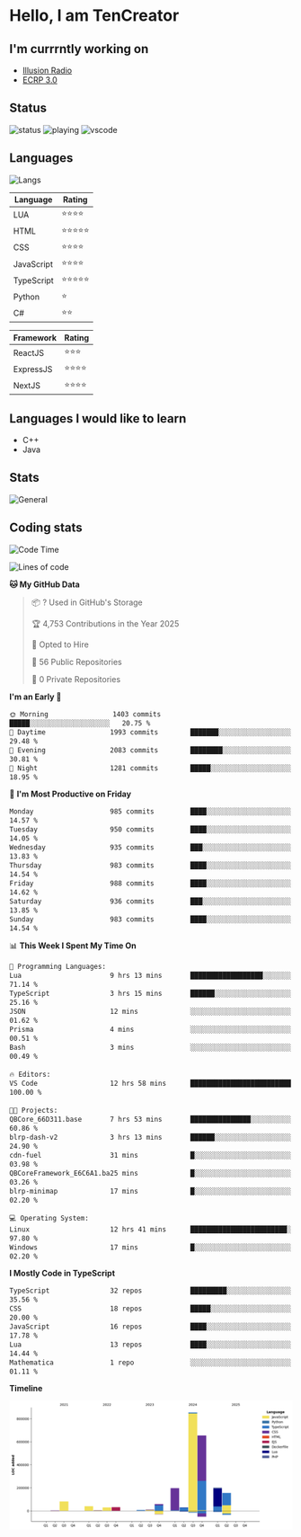 # Hello, I am TenCreator

## I'm currrntly working on
- [Illusion Radio](https://illusionradio.co.uk/)
- [ECRP 3.0](http://github.com/Emerald-Coast-Roleplay/)

## Status
![status](https://api.statusbadges.me/badge/status/518334475038359555?simple=true&style=for-the-badge)
![playing](https://api.statusbadges.me/badge/playing/518334475038359555?style=for-the-badge)
![vscode](https://api.statusbadges.me/badge/vscode/518334475038359555?style=for-the-badge)

## Languages
![Langs](https://github-readme-stats.vercel.app/api/top-langs/?username=tencreator&layout=compact&theme=radical)


|Language|Rating|
|--------|------|
|LUA|⭐️⭐️⭐️⭐️|
|HTML|⭐️⭐️⭐️⭐️⭐️|
|CSS|⭐️⭐️⭐️⭐️|
|JavaScript|⭐️⭐️⭐️⭐️|
|TypeScript|⭐️⭐️⭐️⭐️⭐️|
|Python|⭐️|
|C#|⭐️⭐️ |

|Framework|Rating|
|--------|------|
|ReactJS|⭐️⭐️⭐|
|ExpressJS|⭐️⭐️⭐️⭐️|
|NextJS|⭐️⭐️⭐⭐️|

## Languages I would like to learn
- C++
- Java

## Stats
![General](https://github-readme-stats.vercel.app/api?username=tencreator&show_icons=true&theme=radical)

## Coding stats

<!--START_SECTION:waka-->
![Code Time](http://img.shields.io/badge/Code%20Time-654%20hrs%2016%20mins-blue)

![Lines of code](https://img.shields.io/badge/From%20Hello%20World%20I%27ve%20Written-2.4%20million%20lines%20of%20code-blue)

**🐱 My GitHub Data** 

> 📦 ? Used in GitHub's Storage 
 > 
> 🏆 4,753 Contributions in the Year 2025
 > 
> 💼 Opted to Hire
 > 
> 📜 56 Public Repositories 
 > 
> 🔑 0 Private Repositories 
 > 
**I'm an Early 🐤** 

```text
🌞 Morning                1403 commits        █████░░░░░░░░░░░░░░░░░░░░   20.75 % 
🌆 Daytime                1993 commits        ███████░░░░░░░░░░░░░░░░░░   29.48 % 
🌃 Evening                2083 commits        ████████░░░░░░░░░░░░░░░░░   30.81 % 
🌙 Night                  1281 commits        █████░░░░░░░░░░░░░░░░░░░░   18.95 % 
```
📅 **I'm Most Productive on Friday** 

```text
Monday                   985 commits         ████░░░░░░░░░░░░░░░░░░░░░   14.57 % 
Tuesday                  950 commits         ████░░░░░░░░░░░░░░░░░░░░░   14.05 % 
Wednesday                935 commits         ███░░░░░░░░░░░░░░░░░░░░░░   13.83 % 
Thursday                 983 commits         ████░░░░░░░░░░░░░░░░░░░░░   14.54 % 
Friday                   988 commits         ████░░░░░░░░░░░░░░░░░░░░░   14.62 % 
Saturday                 936 commits         ███░░░░░░░░░░░░░░░░░░░░░░   13.85 % 
Sunday                   983 commits         ████░░░░░░░░░░░░░░░░░░░░░   14.54 % 
```


📊 **This Week I Spent My Time On** 

```text
💬 Programming Languages: 
Lua                      9 hrs 13 mins       ██████████████████░░░░░░░   71.14 % 
TypeScript               3 hrs 15 mins       ██████░░░░░░░░░░░░░░░░░░░   25.16 % 
JSON                     12 mins             ░░░░░░░░░░░░░░░░░░░░░░░░░   01.62 % 
Prisma                   4 mins              ░░░░░░░░░░░░░░░░░░░░░░░░░   00.51 % 
Bash                     3 mins              ░░░░░░░░░░░░░░░░░░░░░░░░░   00.49 % 

🔥 Editors: 
VS Code                  12 hrs 58 mins      █████████████████████████   100.00 % 

🐱‍💻 Projects: 
QBCore_66D311.base       7 hrs 53 mins       ███████████████░░░░░░░░░░   60.86 % 
blrp-dash-v2             3 hrs 13 mins       ██████░░░░░░░░░░░░░░░░░░░   24.90 % 
cdn-fuel                 31 mins             █░░░░░░░░░░░░░░░░░░░░░░░░   03.98 % 
QBCoreFramework_E6C6A1.ba25 mins             █░░░░░░░░░░░░░░░░░░░░░░░░   03.26 % 
blrp-minimap             17 mins             █░░░░░░░░░░░░░░░░░░░░░░░░   02.20 % 

💻 Operating System: 
Linux                    12 hrs 41 mins      ████████████████████████░   97.80 % 
Windows                  17 mins             █░░░░░░░░░░░░░░░░░░░░░░░░   02.20 % 
```

**I Mostly Code in TypeScript** 

```text
TypeScript               32 repos            █████████░░░░░░░░░░░░░░░░   35.56 % 
CSS                      18 repos            █████░░░░░░░░░░░░░░░░░░░░   20.00 % 
JavaScript               16 repos            ████░░░░░░░░░░░░░░░░░░░░░   17.78 % 
Lua                      13 repos            ████░░░░░░░░░░░░░░░░░░░░░   14.44 % 
Mathematica              1 repo              ░░░░░░░░░░░░░░░░░░░░░░░░░   01.11 % 
```



**Timeline**

![Lines of Code chart](https://raw.githubusercontent.com/tencreator/tencreator/main/assets/bar_graph.png)


<!--END_SECTION:waka-->
